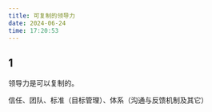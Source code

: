 ```yaml
---
title: 可复制的领导力
date: 2024-06-24 
time: 17:20:53
---
```




## 1
领导力是可以复制的。

信任、团队、标准（目标管理）、体系（沟通与反馈机制及其它）


